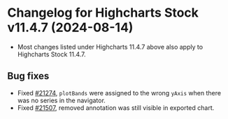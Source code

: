 # Changelog for Highcharts Stock v11.4.7 (2024-08-14)

- Most changes listed under Highcharts 11.4.7 above also apply to Highcharts Stock 11.4.7.

## Bug fixes
- Fixed [#21274](https://github.com/highcharts/highcharts/issues/21274),  `plotBands` were assigned to the wrong `yAxis` when there was no series in the navigator.
- Fixed [#21507](https://github.com/highcharts/highcharts/issues/21507), removed annotation was still visible in exported chart.
